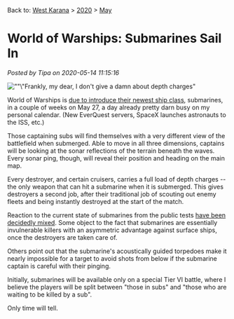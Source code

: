 Back to: [West Karana](/posts/westkarana.md) > [2020](/posts/2020/westkarana.md) > [May](./westkarana.md)
# World of Warships: Submarines Sail In

*Posted by Tipa on 2020-05-14 11:15:16*


![\"\"](\"https://chasingdings.com/wp-content/uploads/2020/05/runsilent.png\")\"Frankly, my dear, I don't give a damn about depth charges\"

World of Warships is [due to introduce their newest ship class](\"https://worldofwarships.com/en/news/game-updates/update-094-soviet-cruisers/?utm_source=emarsys&utm_medium=active&utm_campaign=Patch094#submarine-battle\"), submarines, in a couple of weeks on May 27, a day already pretty darn busy on my personal calendar. (New EverQuest servers, SpaceX launches astronauts to the ISS, etc.)



Those captaining subs will find themselves with a very different view of the battlefield when submerged. Able to move in all three dimensions, captains will be looking at the sonar reflections of the terrain beneath the waves. Every sonar ping, though, will reveal their position and heading on the main map.



Every destroyer, and certain cruisers, carries a full load of depth charges -- the only weapon that can hit a submarine when it is submerged. This gives destroyers a second job, after their traditional job of scouting out enemy fleets and being instantly destroyed at the start of the match.



Reaction to the current state of submarines from the public tests [have been decidedly mixed](\"https://pdfhost.io/v/jC7Jo81Fm_World_of_Warships_094_Submarine_Test_Feedback_Reportpdf.pdf\"). Some object to the fact that submarines are essentially invulnerable killers with an asymmetric advantage against surface ships, once the destroyers are taken care of.



Others point out that the submarine's acoustically guided torpedoes make it nearly impossible for a target to avoid shots from below if the submarine captain is careful with their pinging.



Initially, submarines will be available only on a special Tier VI battle, where I believe the players will be split between \"those in subs\" and \"those who are waiting to be killed by a sub\".



Only time will tell.



